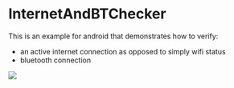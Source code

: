 # InternetAndBTChecker
This is an example for android that demonstrates how to verify: 
* an active internet connection as opposed to simply wifi status
* bluetooth connection
<img src="https://media.giphy.com/media/UW2hw7Nu2mwolwTvgy/giphy.gif" />
